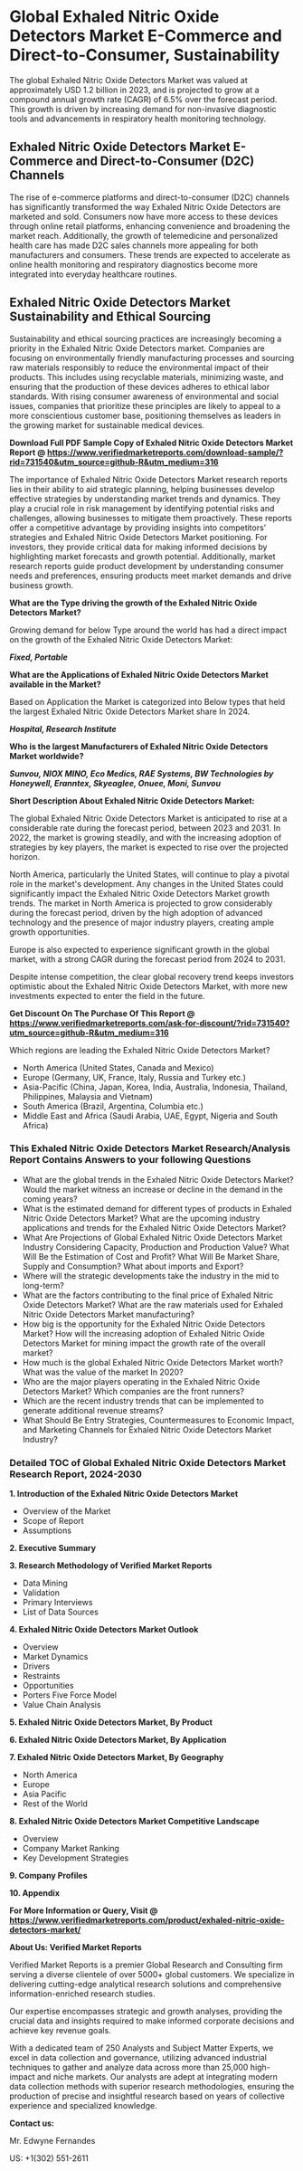 <h1>Global Exhaled Nitric Oxide Detectors Market E-Commerce and Direct-to-Consumer, Sustainability</h1><p class=""><p>The global Exhaled Nitric Oxide Detectors Market was valued at approximately USD 1.2 billion in 2023, and is projected to grow at a compound annual growth rate (CAGR) of 6.5% over the forecast period. This growth is driven by increasing demand for non-invasive diagnostic tools and advancements in respiratory health monitoring technology.</p><h2>Exhaled Nitric Oxide Detectors Market E-Commerce and Direct-to-Consumer (D2C) Channels</h2><p>The rise of e-commerce platforms and direct-to-consumer (D2C) channels has significantly transformed the way Exhaled Nitric Oxide Detectors are marketed and sold. Consumers now have more access to these devices through online retail platforms, enhancing convenience and broadening the market reach. Additionally, the growth of telemedicine and personalized health care has made D2C sales channels more appealing for both manufacturers and consumers. These trends are expected to accelerate as online health monitoring and respiratory diagnostics become more integrated into everyday healthcare routines.</p><h2>Exhaled Nitric Oxide Detectors Market Sustainability and Ethical Sourcing</h2><p>Sustainability and ethical sourcing practices are increasingly becoming a priority in the Exhaled Nitric Oxide Detectors market. Companies are focusing on environmentally friendly manufacturing processes and sourcing raw materials responsibly to reduce the environmental impact of their products. This includes using recyclable materials, minimizing waste, and ensuring that the production of these devices adheres to ethical labor standards. With rising consumer awareness of environmental and social issues, companies that prioritize these principles are likely to appeal to a more conscientious customer base, positioning themselves as leaders in the growing market for sustainable medical devices.</p></p><p class=""><strong>Download Full PDF Sample Copy of Exhaled Nitric Oxide Detectors Market Report @ <a href="https://www.verifiedmarketreports.com/download-sample/?rid=731540&utm_source=github-R&utm_medium=316" target="_blank">https://www.verifiedmarketreports.com/download-sample/?rid=731540&utm_source=github-R&utm_medium=316</a></strong></p><p>The importance of&nbsp;Exhaled Nitric Oxide Detectors Market research reports lies in their ability to aid strategic planning, helping businesses develop effective strategies by understanding market trends and dynamics. They play a crucial role in risk management by identifying potential risks and challenges, allowing businesses to mitigate them proactively. These reports offer a competitive advantage by providing insights into competitors' strategies and Exhaled Nitric Oxide Detectors Market positioning. For investors, they provide critical data for making informed decisions by highlighting market forecasts and growth potential. Additionally, market research reports guide product development by understanding consumer needs and preferences, ensuring products meet market demands and drive business growth.</p><p><strong>What are the&nbsp;Type driving the growth of the Exhaled Nitric Oxide Detectors Market?</strong></p><p id="" class="">Growing demand for below Type around the world has had a direct impact on the growth of the Exhaled Nitric Oxide Detectors Market:</p><p class=""><em><strong>Fixed, Portable</strong></em></p><p class=""><strong>What are the&nbsp;Applications&nbsp;of Exhaled Nitric Oxide Detectors Market available in the Market?</strong></p><p id="" class="">Based on Application the Market is categorized into Below types that held the largest Exhaled Nitric Oxide Detectors Market share In 2024.</p><p class=""><em><strong>Hospital, Research Institute</strong></em></p><p class=""><strong>Who is the largest Manufacturers of Exhaled Nitric Oxide Detectors Market worldwide?</strong></p><p><em><strong>Sunvou, NIOX MINO, Eco Medics, RAE Systems, BW Technologies by Honeywell, Eranntex, Skyeaglee, Onuee, Moni, Sunvou</strong></em></p><p id="" class=""><strong>Short Description About Exhaled Nitric Oxide Detectors Market:</strong></p><p>The global Exhaled Nitric Oxide Detectors Market is anticipated to rise at a considerable rate during the forecast period, between 2023 and 2031. In 2022, the market is growing steadily, and with the increasing adoption of strategies by key players, the market is expected to rise over the projected horizon.</p><p>North America, particularly the United States, will continue to play a pivotal role in the market's development. Any changes in the United States could significantly impact the Exhaled Nitric Oxide Detectors Market growth trends. The market in North America is projected to grow considerably during the forecast period, driven by the high adoption of advanced technology and the presence of major industry players, creating ample growth opportunities.</p><p>Europe is also expected to experience significant growth in the global market, with a strong CAGR during the forecast period from 2024 to 2031.</p><p>Despite intense competition, the clear global recovery trend keeps investors optimistic about the Exhaled Nitric Oxide Detectors Market, with more new investments expected to enter the field in the future.</p><p id="" class=""><strong>Get Discount On The Purchase Of This Report @ <a href="https://www.verifiedmarketreports.com/ask-for-discount/?rid=731540?utm_source=github-R&utm_medium=316" target="_blank">https://www.verifiedmarketreports.com/ask-for-discount/?rid=731540?utm_source=github-R&utm_medium=316</a></strong></p><p class="">Which regions are leading the Exhaled Nitric Oxide Detectors Market?</p><ul><li>North America (United States, Canada and Mexico)</li><li>Europe (Germany, UK, France, Italy, Russia and Turkey etc.)</li><li>Asia-Pacific (China, Japan, Korea, India, Australia, Indonesia, Thailand, Philippines, Malaysia and Vietnam)</li><li>South America (Brazil, Argentina, Columbia etc.)</li><li>Middle East and Africa (Saudi Arabia, UAE, Egypt, Nigeria and South Africa)</li></ul><h3 id="" class="">This Exhaled Nitric Oxide Detectors Market Research/Analysis Report Contains Answers to your following Questions</h3><ul><li>What are the global trends in the Exhaled Nitric Oxide Detectors Market? Would the market witness an increase or decline in the demand in the coming years?</li><li>What is the estimated demand for different types of products in Exhaled Nitric Oxide Detectors Market? What are the upcoming industry applications and trends for the Exhaled Nitric Oxide Detectors Market?</li><li>What Are Projections of Global Exhaled Nitric Oxide Detectors Market Industry Considering Capacity, Production and Production Value? What Will Be the Estimation of Cost and Profit? What Will Be Market Share, Supply and Consumption? What about imports and Export?</li><li>Where will the strategic developments take the industry in the mid to long-term?</li><li>What are the factors contributing to the final price of Exhaled Nitric Oxide Detectors Market? What are the raw materials used for Exhaled Nitric Oxide Detectors Market manufacturing?</li><li>How big is the opportunity for the Exhaled Nitric Oxide Detectors Market? How will the increasing adoption of Exhaled Nitric Oxide Detectors Market for mining impact the growth rate of the overall market?</li><li>How much is the global Exhaled Nitric Oxide Detectors Market worth? What was the value of the market In 2020?</li><li>Who are the major players operating in the Exhaled Nitric Oxide Detectors Market? Which companies are the front runners?</li><li>Which are the recent industry trends that can be implemented to generate additional revenue streams?</li><li>What Should Be Entry Strategies, Countermeasures to Economic Impact, and Marketing Channels for Exhaled Nitric Oxide Detectors Market Industry?</li></ul><h3 id="" class="">Detailed TOC of Global Exhaled Nitric Oxide Detectors Market Research Report, 2024-2030</h3><p id="" class=""><strong>1. Introduction of the Exhaled Nitric Oxide Detectors Market</strong></p><ul><li>Overview of the Market</li><li>Scope of Report</li><li>Assumptions</li></ul><p id="" class=""><strong>2. Executive Summary</strong></p><p id="" class=""><strong>3. Research Methodology of Verified Market Reports</strong></p><ul><li>Data Mining</li><li>Validation</li><li>Primary Interviews</li><li>List of Data Sources</li></ul><p id="" class=""><strong>4. Exhaled Nitric Oxide Detectors Market Outlook</strong></p><ul><li>Overview</li><li>Market Dynamics</li><li>Drivers</li><li>Restraints</li><li>Opportunities</li><li>Porters Five Force Model</li><li>Value Chain Analysis</li></ul><p id="" class=""><strong>5. Exhaled Nitric Oxide Detectors Market, By Product</strong></p><p id="" class=""><strong>6. Exhaled Nitric Oxide Detectors Market, By Application</strong></p><p id="" class=""><strong>7. Exhaled Nitric Oxide Detectors Market, By Geography</strong></p><ul><li>North America</li><li>Europe</li><li>Asia Pacific</li><li>Rest of the World</li></ul><p id="" class=""><strong>8. Exhaled Nitric Oxide Detectors Market Competitive Landscape</strong></p><ul><li>Overview</li><li>Company Market Ranking</li><li>Key Development Strategies</li></ul><p id="" class=""><strong>9. Company Profiles</strong></p><p id="" class=""><strong>10. Appendix</strong></p><p id="" class=""><strong>For More Information or Query, Visit @ <a href="https://www.verifiedmarketreports.com/product/exhaled-nitric-oxide-detectors-market/" target="_blank">https://www.verifiedmarketreports.com/product/exhaled-nitric-oxide-detectors-market/</a></strong></p><p id="" class=""><strong>About Us: Verified Market Reports</strong></p><p id="" class="">Verified Market Reports is a premier Global Research and Consulting firm serving a diverse clientele of over 5000+ global customers. We specialize in delivering cutting-edge analytical research solutions and comprehensive information-enriched research studies.</p><p id="" class="">Our expertise encompasses strategic and growth analyses, providing the crucial data and insights required to make informed corporate decisions and achieve key revenue goals.</p><p id="" class="">With a dedicated team of 250 Analysts and Subject Matter Experts, we excel in data collection and governance, utilizing advanced industrial techniques to gather and analyze data across more than 25,000 high-impact and niche markets. Our analysts are adept at integrating modern data collection methods with superior research methodologies, ensuring the production of precise and insightful research based on years of collective experience and specialized knowledge.</p><p id="" class=""><strong>Contact us:</strong></p><p id="" class="">Mr. Edwyne Fernandes</p><p id="" class="">US: +1(302) 551-2611</p>